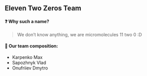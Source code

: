 ## Eleven Two Zeros Team

#### :question: Why such a name?

> We don’t know anything, we are micromolecules 11 two 0 :D

#### :steam_locomotive: Our team composition:

- Karpenko Max
- Sapozhnyk Vlad
- Onufriiev Dmytro
